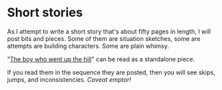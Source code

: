 # Short stories

As I attempt to write a short story that's about fifty pages in length, I will post bits and pieces. Some of them are situation sketches, some are attempts are building characters. Some are plain whimsy.

"[The boy who went up the hill](the-boy-who-went-up-the-hill.md)" can be read as a standalone piece.

If you read them in the sequence they are posted, then you will see skips, jumps, and inconsistencies. _Caveat emptor!_
